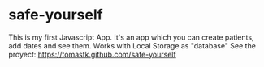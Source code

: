 # safe-yourself
This is my first Javascript App. It's an app which you can create patients, add dates and see them. Works with Local Storage as "database"
See the proyect: https://tomastk.github.com/safe-yourself
